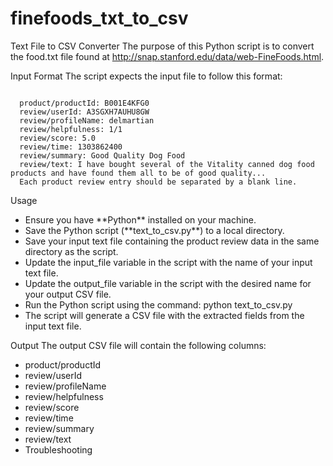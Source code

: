 # finefoods_txt_to_csv
Text File to CSV Converter
The purpose of this Python script is to convert the food.txt file found at http://snap.stanford.edu/data/web-FineFoods.html.

Input Format
The script expects the input file to follow this format:

<code>
  product/productId: B001E4KFG0
  review/userId: A3SGXH7AUHU8GW
  review/profileName: delmartian
  review/helpfulness: 1/1
  review/score: 5.0
  review/time: 1303862400
  review/summary: Good Quality Dog Food
  review/text: I have bought several of the Vitality canned dog food products and have found them all to be of good quality...
  Each product review entry should be separated by a blank line.
</code>

Usage
<ul>
  <li>Ensure you have **Python** installed on your machine.</li>
 <li>Save the Python script (**text_to_csv.py**) to a local directory.</li>
 <li>Save your input text file containing the product review data in the same directory as the script.</li>
 <li>Update the input_file variable in the script with the name of your input text file.</li>
 <li>Update the output_file variable in the script with the desired name for your output CSV file.</li>
 <li>Run the Python script using the command: python text_to_csv.py</li>
 <li>The script will generate a CSV file with the extracted fields from the input text file.</li>
</ul>

Output
The output CSV file will contain the following columns:

- product/productId
- review/userId
- review/profileName
- review/helpfulness
- review/score
- review/time
- review/summary
- review/text
- Troubleshooting

